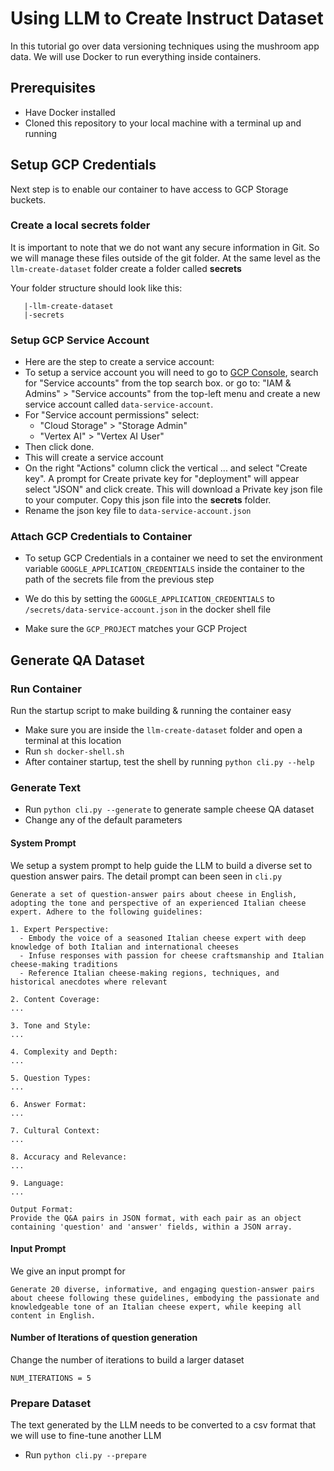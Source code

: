 # Using LLM to Create Instruct Dataset

In this tutorial go over data versioning techniques using the mushroom app data. We will use Docker to run everything inside containers.

## Prerequisites
* Have Docker installed
* Cloned this repository to your local machine with a terminal up and running

## Setup GCP Credentials
Next step is to enable our container to have access to GCP Storage buckets. 

### Create a local **secrets** folder

It is important to note that we do not want any secure information in Git. So we will manage these files outside of the git folder. At the same level as the `llm-create-dataset` folder create a folder called **secrets**

Your folder structure should look like this:
```
   |-llm-create-dataset
   |-secrets
```

### Setup GCP Service Account
- Here are the step to create a service account:
- To setup a service account you will need to go to [GCP Console](https://console.cloud.google.com/home/dashboard), search for  "Service accounts" from the top search box. or go to: "IAM & Admins" > "Service accounts" from the top-left menu and create a new service account called `data-service-account`. 
- For "Service account permissions" select:
    - "Cloud Storage" > "Storage Admin"
    - "Vertex AI" > "Vertex AI User"
- Then click done.
- This will create a service account
- On the right "Actions" column click the vertical ... and select "Create key". A prompt for Create private key for "deployment" will appear select "JSON" and click create. This will download a Private key json file to your computer. Copy this json file into the **secrets** folder.
- Rename the json key file to `data-service-account.json`


### Attach GCP Credentials to Container
- To setup GCP Credentials in a container we need to set the environment variable `GOOGLE_APPLICATION_CREDENTIALS` inside the container to the path of the secrets file from the previous step

- We do this by setting the `GOOGLE_APPLICATION_CREDENTIALS` to `/secrets/data-service-account.json` in the docker shell file
- Make sure the `GCP_PROJECT` matches your GCP Project

## Generate QA Dataset

### Run Container
Run the startup script to make building & running the container easy

- Make sure you are inside the `llm-create-dataset` folder and open a terminal at this location
- Run `sh docker-shell.sh`
- After container startup, test the shell by running `python cli.py --help`

### Generate Text
- Run `python cli.py --generate` to generate sample cheese QA dataset
- Change any of the default parameters

#### System Prompt

We setup a system prompt to help guide the LLM to build a diverse set to question answer pairs. The detail prompt can been seen in `cli.py`

```
Generate a set of question-answer pairs about cheese in English, adopting the tone and perspective of an experienced Italian cheese expert. Adhere to the following guidelines:

1. Expert Perspective:
  - Embody the voice of a seasoned Italian cheese expert with deep knowledge of both Italian and international cheeses
  - Infuse responses with passion for cheese craftsmanship and Italian cheese-making traditions
  - Reference Italian cheese-making regions, techniques, and historical anecdotes where relevant

2. Content Coverage:
...

3. Tone and Style:
...

4. Complexity and Depth:
...

5. Question Types:
...

6. Answer Format:
...

7. Cultural Context:
...

8. Accuracy and Relevance:
...

9. Language:
...

Output Format:
Provide the Q&A pairs in JSON format, with each pair as an object containing 'question' and 'answer' fields, within a JSON array.
```

#### Input Prompt

We give an input prompt for

```
Generate 20 diverse, informative, and engaging question-answer pairs about cheese following these guidelines, embodying the passionate and knowledgeable tone of an Italian cheese expert, while keeping all content in English.
```

#### Number of Iterations of question generation

Change the number of iterations to build a larger dataset
```
NUM_ITERATIONS = 5
```

### Prepare Dataset
The text generated by the LLM needs to be converted to a csv format that we will use to fine-tune another LLM

- Run `python cli.py --prepare`







